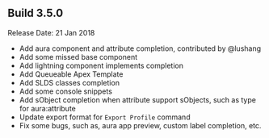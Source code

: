 Build 3.5.0
-----------
Release Date: 21 Jan 2018

* Add aura component and attribute completion, contributed by @lushang
* Add some missed base component
* Add lightning component implements completion
* Add Queueable Apex Template
* Add SLDS classes completion
* Add some console snippets
* Add sObject completion when attribute support sObjects, such as type for aura:attribute
* Update export format for ``Export Profile`` command
* Fix some bugs, such as, aura app preview, custom label completion, etc.